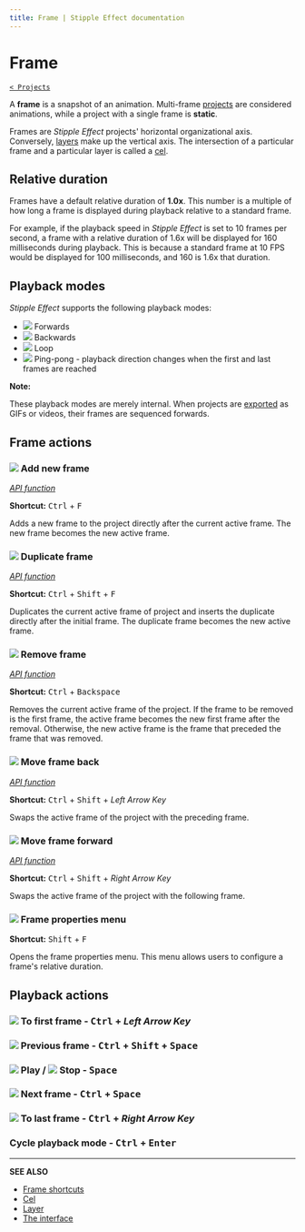```yaml
---
title: Frame | Stipple Effect documentation
---
```


# Frame

[`< Projects`](./project.md)

A **frame** is a snapshot of an animation. Multi-frame [projects](./project.md) are considered animations, while a project with a single frame is **static**.

Frames are *Stipple Effect* projects' horizontal organizational axis. Conversely, [layers](./layer.md) make up the vertical axis. The intersection of a particular frame and a particular layer is called a [cel](./cel.md).

## Relative duration

Frames have a default relative duration of **1.0x**. This number is a multiple of how long a frame is displayed during playback relative to a standard frame.

For example, if the playback speed in *Stipple Effect* is set to 10 frames per second, a frame with a relative duration of 1.6x will be displayed for 160 milliseconds during playback. This is because a standard frame at 10 FPS would be displayed for 100 milliseconds, and 160 is 1.6x that duration.

## Playback modes

*Stipple Effect* supports the following playback modes:
* ![](https://raw.githubusercontent.com/jbunke/stipple-effect/master/res/icons/forwards.png) Forwards
* ![](https://raw.githubusercontent.com/jbunke/stipple-effect/master/res/icons/backwards.png) Backwards
* ![](https://raw.githubusercontent.com/jbunke/stipple-effect/master/res/icons/loop.png) Loop
* ![](https://raw.githubusercontent.com/jbunke/stipple-effect/master/res/icons/pong.png) Ping-pong - playback direction changes when the first and last frames are reached

**Note:**

These playback modes are merely internal. When projects are [exported](./save.md) as GIFs or videos, their frames are sequenced forwards.

## Frame actions

### ![](https://raw.githubusercontent.com/jbunke/stipple-effect/master/res/icons/new_frame.png) Add new frame

[*API function*](../se-api/project.md#add_frame)

**Shortcut:** <kbd>Ctrl</kbd> + <kbd>F</kbd>

Adds a new frame to the project directly after the current active frame. The new frame becomes the new active frame.

### ![](https://raw.githubusercontent.com/jbunke/stipple-effect/master/res/icons/duplicate_frame.png) Duplicate frame

[*API function*](../se-api/project.md#duplicate_frame)

**Shortcut:** <kbd>Ctrl</kbd> + <kbd>Shift</kbd> + <kbd>F</kbd>

Duplicates the current active frame of project and inserts the duplicate directly after the initial frame. The duplicate frame becomes the new active frame.

### ![](https://raw.githubusercontent.com/jbunke/stipple-effect/master/res/icons/remove_frame.png) Remove frame

[*API function*](../se-api/project.md#remove_frame)

**Shortcut:** <kbd>Ctrl</kbd> + <kbd>Backspace</kbd>

Removes the current active frame of the project. If the frame to be removed is the first frame, the active frame becomes the new first frame after the removal. Otherwise, the new active frame is the frame that preceded the frame that was removed.

### ![](https://raw.githubusercontent.com/jbunke/stipple-effect/master/res/icons/move_frame_back.png) Move frame back

[*API function*](../se-api/project.md#move_frame_back)

**Shortcut:** <kbd>Ctrl</kbd> + <kbd>Shift</kbd> + *Left Arrow Key*

Swaps the active frame of the project with the preceding frame.

### ![](https://raw.githubusercontent.com/jbunke/stipple-effect/master/res/icons/move_frame_forward.png) Move frame forward

[*API function*](../se-api/project.md#move_frame_forward)

**Shortcut:** <kbd>Ctrl</kbd> + <kbd>Shift</kbd> + *Right Arrow Key*

Swaps the active frame of the project with the following frame.

### ![](https://raw.githubusercontent.com/jbunke/stipple-effect/master/res/icons/frame_properties.png) Frame properties menu

**Shortcut:** <kbd>Shift</kbd> + <kbd>F</kbd>

Opens the frame properties menu. This menu allows users to configure a frame's relative duration.

## Playback actions

### ![](https://raw.githubusercontent.com/jbunke/stipple-effect/master/res/icons/to_first_frame.png) To first frame - <kbd>Ctrl</kbd> + *Left Arrow Key*

### ![](https://raw.githubusercontent.com/jbunke/stipple-effect/master/res/icons/previous.png) Previous frame - <kbd>Ctrl</kbd> + <kbd>Shift</kbd> + <kbd>Space</kbd>

### ![](https://raw.githubusercontent.com/jbunke/stipple-effect/master/res/icons/play.png) Play / ![](https://raw.githubusercontent.com/jbunke/stipple-effect/master/res/icons/stop.png) Stop - <kbd>Space</kbd>

### ![](https://raw.githubusercontent.com/jbunke/stipple-effect/master/res/icons/next.png) Next frame - <kbd>Ctrl</kbd> + <kbd>Space</kbd>

### ![](https://raw.githubusercontent.com/jbunke/stipple-effect/master/res/icons/to_last_frame.png) To last frame - <kbd>Ctrl</kbd> + *Right Arrow Key*

### Cycle playback mode - <kbd>Ctrl</kbd> + <kbd>Enter</kbd>

---

**SEE ALSO**

* [Frame shortcuts](./shortcuts.md#frames)
* [Cel](./cel.md)
* [Layer](./layer.md)
* [The interface](./interface.md)
